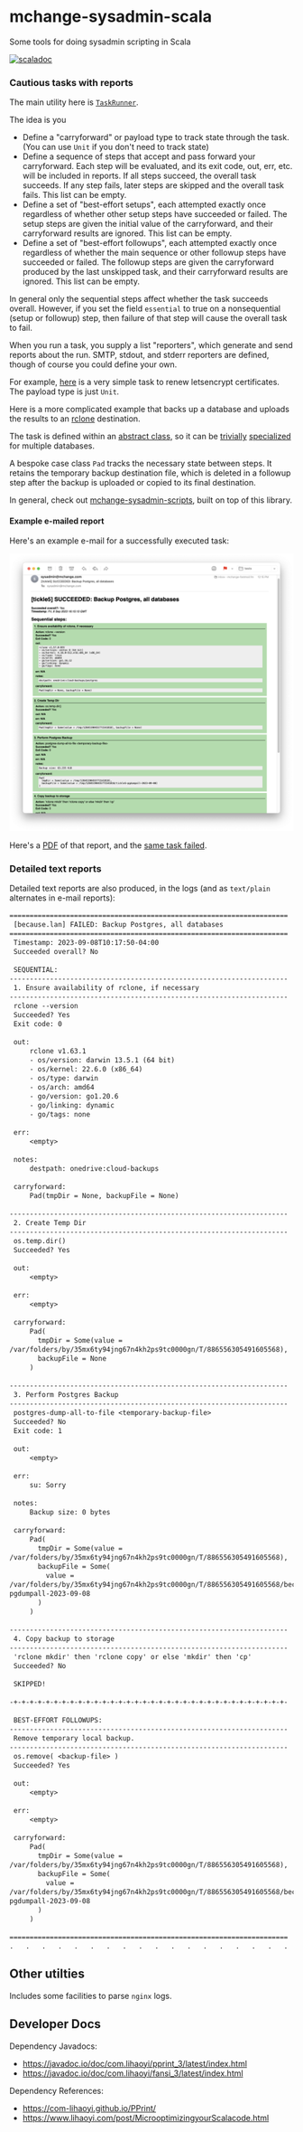 # mchange-sysadmin-scala

Some tools for doing sysadmin scripting in Scala

[![scaladoc](https://javadoc.io/badge2/com.mchange/mchange-sysadmin-scala_3/scaladoc.svg)](https://javadoc.io/doc/com.mchange/mchange-sysadmin-scala_3)

### Cautious tasks with reports

The main utility here is [`TaskRunner`](src/main/scala/com/mchange/sysadmin/TaskRunner.scala).

The idea is you

* Define a "carryforward" or payload type to track state through the task.
  (You can use `Unit` if you don't need to track state)
* Define a sequence of steps that accept and pass forward your carryforward.
  Each step will be evaluated, and its exit code, out, err, etc. will be 
  included in reports. If all steps succeed, the overall task succeeds. If any step fails, later steps
  are skipped and the overall task fails. This list can be empty.
* Define a set of "best-effort setups", each attempted exactly once
  regardless of whether other setup steps have succeeded
  or failed. The setup steps are given the initial value of the carryforward,
  and their carryforward results are ignored. This list can be empty.
* Define a set of "best-effort followups", each attempted exactly once
  regardless of whether the main sequence or other followup steps have succeeded
  or failed. The followup steps are given the carryforward produced by the last
  unskipped task, and their carryforward results are ignored. This list can be empty.
  
In general only the sequential steps affect whether the task succeeds overall.
However, if you set the field `essential` to true on a nonsequential
(setup or followup) step, then failure of that step will cause the overall task
to fail.

When you run a task, you supply a list "reporters", which generate and send
reports about the run. SMTP, stdout, and stderr reporters are defined, though
of course you could define your own.

For example, [here](https://github.com/swaldman/mchange-sysadmin-scripts/blob/main/taskbin/renew-certs)
is a very simple task to renew letsencrypt certificates. The payload type is just `Unit`.

Here is a more complicated example that backs up a database and uploads the
results to an [rclone](https://rclone.org/) destination.

The task is defined
within an [abstract class](https://github.com/swaldman/mchange-sysadmin-scripts/blob/main/taskbin/backup-db-utils.scala), so it can be [trivially](https://github.com/swaldman/mchange-sysadmin-scripts/blob/main/taskbin/backup-postgres)
[specialized](https://github.com/swaldman/mchange-sysadmin-scripts/blob/main/taskbin/backup-mysql) for
multiple databases.

A bespoke case class `Pad` tracks the necessary state between steps. It retains
the temporary backup destination file, which is deleted in a followup step after 
the backup is uploaded or copied to its final destination.

In general, check out [mchange-sysadmin-scripts](https://github.com/swaldman/mchange-sysadmin-scripts), built on top of this library.

#### Example e-mailed report

Here's an example e-mail for a successfully executed task:

![e-mail report, successfully executed task](doc/media/backup-postgres-succeeded.png)

Here's a [PDF](doc/media/backup-postgres-succeeded.pdf) of that report, and the [same task failed](doc/media/backup-postgres-succeeded.pdf).

### Detailed text reports

Detailed text reports are also produced, in the logs (and as `text/plain` alternates in e-mail reports):

```plaintext
=====================================================================
 [because.lan] FAILED: Backup Postgres, all databases
=====================================================================
 Timestamp: 2023-09-08T10:17:50-04:00
 Succeeded overall? No

 SEQUENTIAL:
---------------------------------------------------------------------
 1. Ensure availability of rclone, if necessary
---------------------------------------------------------------------
 rclone --version
 Succeeded? Yes
 Exit code: 0

 out:
     rclone v1.63.1
     - os/version: darwin 13.5.1 (64 bit)
     - os/kernel: 22.6.0 (x86_64)
     - os/type: darwin
     - os/arch: amd64
     - go/version: go1.20.6
     - go/linking: dynamic
     - go/tags: none

 err:
     <empty>

 notes:
     destpath: onedrive:cloud-backups

 carryforward:
     Pad(tmpDir = None, backupFile = None)

---------------------------------------------------------------------
 2. Create Temp Dir
---------------------------------------------------------------------
 os.temp.dir()
 Succeeded? Yes

 out:
     <empty>

 err:
     <empty>

 carryforward:
     Pad(
       tmpDir = Some(value = /var/folders/by/35mx6ty94jng67n4kh2ps9tc0000gn/T/886556305491605568),
       backupFile = None
     )

---------------------------------------------------------------------
 3. Perform Postgres Backup
---------------------------------------------------------------------
 postgres-dump-all-to-file <temporary-backup-file>
 Succeeded? No
 Exit code: 1

 out:
     <empty>

 err:
     su: Sorry

 notes:
     Backup size: 0 bytes

 carryforward:
     Pad(
       tmpDir = Some(value = /var/folders/by/35mx6ty94jng67n4kh2ps9tc0000gn/T/886556305491605568),
       backupFile = Some(
         value = /var/folders/by/35mx6ty94jng67n4kh2ps9tc0000gn/T/886556305491605568/because.lan-pgdumpall-2023-09-08
       )
     )

---------------------------------------------------------------------
 4. Copy backup to storage
---------------------------------------------------------------------
 'rclone mkdir' then 'rclone copy' or else 'mkdir' then 'cp'
 Succeeded? No

 SKIPPED!

-+-+-+-+-+-+-+-+-+-+-+-+-+-+-+-+-+-+-+-+-+-+-+-+-+-+-+-+-+-+-+-+-+-+-

 BEST-EFFORT FOLLOWUPS:
---------------------------------------------------------------------
 Remove temporary local backup.
---------------------------------------------------------------------
 os.remove( <backup-file> )
 Succeeded? Yes

 out:
     <empty>

 err:
     <empty>

 carryforward:
     Pad(
       tmpDir = Some(value = /var/folders/by/35mx6ty94jng67n4kh2ps9tc0000gn/T/886556305491605568),
       backupFile = Some(
         value = /var/folders/by/35mx6ty94jng67n4kh2ps9tc0000gn/T/886556305491605568/because.lan-pgdumpall-2023-09-08
       )
     )

=====================================================================
.   .   .   .   .   .   .   .   .   .   .   .   .   .   .   .   .   .
```

## Other utilties

Includes some facilities to parse `nginx` logs.

## Developer Docs

Dependency Javadocs:
* https://javadoc.io/doc/com.lihaoyi/pprint_3/latest/index.html
* https://javadoc.io/doc/com.lihaoyi/fansi_3/latest/index.html

Dependency References:
* https://com-lihaoyi.github.io/PPrint/
* https://www.lihaoyi.com/post/MicrooptimizingyourScalacode.html
